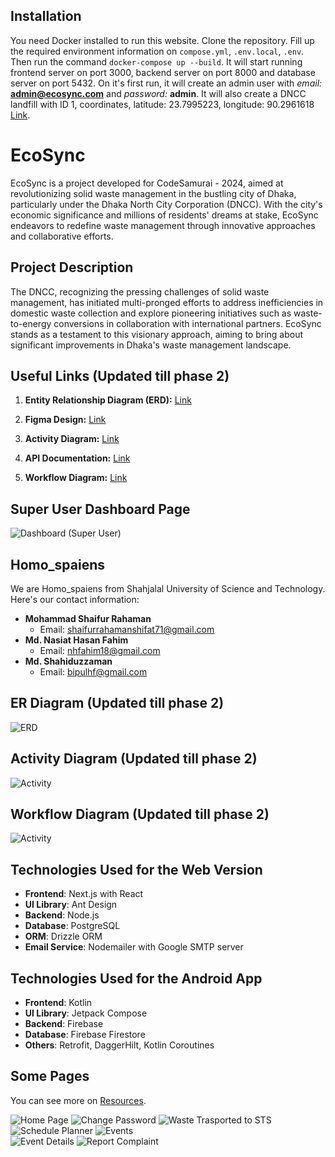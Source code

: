 ## Installation

You need Docker installed to run this website. Clone the repository. Fill up the required environment information on `compose.yml`, `.env.local`, `.env`. Then run the command `docker-compose up --build`. It will start running frontend server on port 3000, backend server on port 8000 and database server on port 5432. On it's first run, it will create an admin user with _email:_ **admin@ecosync.com** and _password:_ **admin**. It will also create a DNCC landfill with ID 1, coordinates, latitude: 23.7995223, longitude: 90.2961618 [Link](https://www.google.com/maps/place/Amin+Bazar+Waste+Disposal+Area,+Dhaka+-+Aricha+Hwy,+Bongaon+Union/@23.7979155,90.297811,17z/data=!3m1!4b1!4m6!3m5!1s0x3755c027ef676a67:0x5fe1e3bd938ee50c!8m2!3d23.7979475!4d90.3001659!16s%2Fg%2F11bvtjjtzf?entry=ttu).

# EcoSync

EcoSync is a project developed for CodeSamurai - 2024, aimed at revolutionizing solid waste management in the bustling city of Dhaka, particularly under the Dhaka North City Corporation (DNCC). With the city's economic significance and millions of residents' dreams at stake, EcoSync endeavors to redefine waste management through innovative approaches and collaborative efforts.

## Project Description

The DNCC, recognizing the pressing challenges of solid waste management, has initiated multi-pronged efforts to address inefficiencies in domestic waste collection and explore pioneering initiatives such as waste-to-energy conversions in collaboration with international partners. EcoSync stands as a testament to this visionary approach, aiming to bring about significant improvements in Dhaka's waste management landscape.

## Useful Links (Updated till phase 2)

1. **Entity Relationship Diagram (ERD):** [Link](https://lucid.app/lucidchart/69c909ff-b928-4564-bcdf-01e8ed34242e/edit?viewport_loc=-474%2C-2%2C1981%2C985%2C0_0&invitationId=inv_138ece15-5f73-49d0-88da-ed9699128d34)
2. **Figma Design:** [Link](https://www.figma.com/file/Fj4WF3QnN8lGh2kz79wIcx/CodeSamurai?type=design&node-id=0%3A1&mode=design&t=WpSti6OSnHqc5DAC-1)

3. **Activity Diagram:** [Link](https://lucid.app/lucidchart/0a3571b1-314a-4f5a-9a58-18d06e3d144b/edit?viewport_loc=170%2C-770%2C3468%2C1604%2C0_0&invitationId=inv_3f95cf7d-3552-4ab4-b287-4eb4ab1dbbfb)

4. **API Documentation:** [Link](https://docs.google.com/spreadsheets/d/1ynvCuDxWcX8Eih--dPLbgo0kyl_JGHD3ZLu9Gt5wxDI/edit?usp=sharing)

5. **Workflow Diagram:** [Link](https://viewer.diagrams.net/?tags=%7B%7D&highlight=0000ff&edit=_blank&layers=1&nav=1&title=EcoSync_Workflow.drawio#Uhttps%3A%2F%2Fdrive.google.com%2Fuc%3Fid%3D1lQrr7mW8JtFAedQmU6Wrl4K8V1Ukk70b%26export%3Ddownload)

## Super User Dashboard Page

![Dashboard (Super User)](/resources/Pages/Web/Dashboard_AIO_User.png)

## Homo_spaiens

We are Homo_spaiens from Shahjalal University of Science and Technology. Here's our contact information:

- **Mohammad Shaifur Rahaman**
  - Email: shaifurrahamanshifat71@gmail.com
- **Md. Nasiat Hasan Fahim**
  - Email: nhfahim18@gmail.com
- **Md. Shahiduzzaman**
  - Email: bipulhf@gmail.com

## ER Diagram (Updated till phase 2)

![ERD](/resources/EcoSync_ERD.png)

## Activity Diagram (Updated till phase 2)

![Activity](/resources/EcoSync_Activity.png)

## Workflow Diagram (Updated till phase 2)

![Activity](/resources/EcoSync_Workflow.png)

## Technologies Used for the Web Version

- **Frontend**: Next.js with React
- **UI Library**: Ant Design
- **Backend**: Node.js
- **Database**: PostgreSQL
- **ORM**: Drizzle ORM
- **Email Service**: Nodemailer with Google SMTP server
  
## Technologies Used for the Android App

- **Frontend**: Kotlin
- **UI Library**: Jetpack Compose
- **Backend**: Firebase
- **Database**: Firebase Firestore
- **Others**: Retrofit, DaggerHilt, Kotlin Coroutines
  

## Some Pages

You can see more on [Resources](/resources/).

![Home Page](/resources/Pages/Web/HomePage.png)
![Change Password](/resources/Pages/Web/Change_Password.png)
![Waste Trasported to STS](/resources/Pages/Web/Waste_Transported_To_Sts.png)
![Schedule Planner](/resources/Pages/Web/Schedule_Plan.png)
![Events](/resources/Pages/App/Screenshot_2024-05-11-08-26-17-65_78201e10d675b37a194979c768ebc6a5.jpg)  
![Event Details](/resources/Pages/App/Screenshot_2024-05-11-08-26-52-56_78201e10d675b37a194979c768ebc6a5.jpg)
![Report Complaint](/resources/Pages/App/Screenshot_2024-05-11-08-28-00-10_78201e10d675b37a194979c768ebc6a5.jpg)

